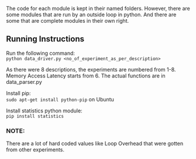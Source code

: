 The code for each module is kept in their named folders. 
However, there are some modules that are run by an outside loop in python. And there are some that are complete modules in their own right.

## Running Instructions
Run the following command:<br />
`python data_driver.py <no_of_experiment_as_per_description>`<br />

As there were 8 descriptions, the experiments are numbered from 1-8. Memory Access Latency starts from 6. The actual functions are in data_parser.py<br />

Install pip:<br />
`sudo apt-get install python-pip` on Ubuntu<br />

Install statistics python module:<br />
`pip install statistics`<br />


### NOTE: 
There are a lot of hard coded values like Loop Overhead that were gotten from other experiments.
